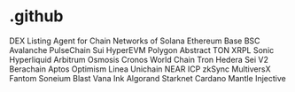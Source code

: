 # .github
DEX Listing Agent for Chain Networks of Solana Ethereum Base BSC Avalanche PulseChain Sui HyperEVM Polygon Abstract TON XRPL Sonic Hyperliquid Arbitrum Osmosis Cronos World Chain Tron Hedera Sei V2 Berachain Aptos Optimism Linea Unichain NEAR ICP zkSync MultiversX Fantom Soneium Blast Vana Ink Algorand Starknet Cardano Mantle Injective 
